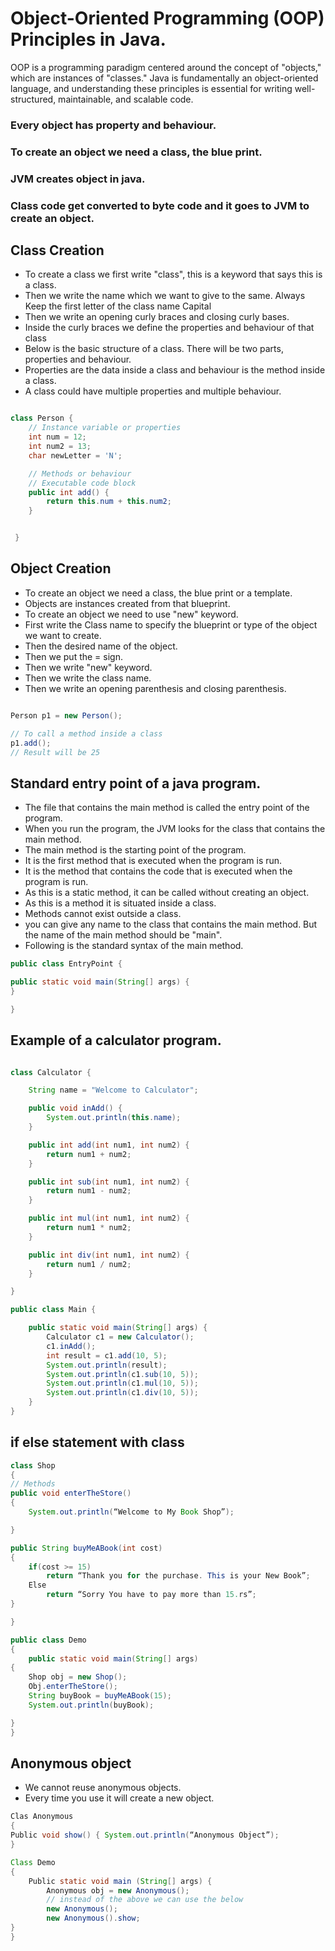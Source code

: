 # Object-Oriented Programming (OOP) Principles in Java.

OOP is a programming paradigm centered around the concept of "objects," which are instances of "classes." Java is fundamentally an object-oriented language, and understanding these principles is essential for writing well-structured, maintainable, and scalable code.

### Every object has property and behaviour.

### To create an object we need a class, the blue print.

### JVM creates object in java.

### Class code get converted to byte code and it goes to JVM to create an object.

## Class Creation

- To create a class we first write "class", this is a keyword that says this is a class.
- Then we write the name which we want to give to the same. Always Keep the first letter of the class name Capital
- Then we write an opening curly braces and closing curly bases.
- Inside the curly braces we define the properties and behaviour of that class
- Below is the basic structure of a class. There will be two parts, properties and behaviour.
- Properties are the data inside a class and behaviour is the method inside a class.
- A class could have multiple properties and multiple behaviour.

```JAVA

class Person {
    // Instance variable or properties
    int num = 12;
    int num2 = 13;
    char newLetter = 'N';

    // Methods or behaviour
    // Executable code block
    public int add() {
        return this.num + this.num2;
    }


 }

```

## Object Creation

- To create an object we need a class, the blue print or a template.
- Objects are instances created from that blueprint.
- To create an object we need to use "new" keyword.
- First write the Class name to specify the blueprint or type of the object we want to create.
- Then the desired name of the object.
- Then we put the = sign.
- Then we write "new" keyword.
- Then we write the class name.
- Then we write an opening parenthesis and closing parenthesis.

```JAVA

Person p1 = new Person();

// To call a method inside a class
p1.add();
// Result will be 25

```

## Standard entry point of a java program.

- The file that contains the main method is called the entry point of the program.
- When you run the program, the JVM looks for the class that contains the main method.
- The main method is the starting point of the program.
- It is the first method that is executed when the program is run.
- It is the method that contains the code that is executed when the program is run.
- As this is a static method, it can be called without creating an object.
- As this is a method it is situated inside a class.
- Methods cannot exist outside a class.
- you can give any name to the class that contains the main method. But the name of the main method should be "main".
- Following is the standard syntax of the main method.

```JAVA
public class EntryPoint {

public static void main(String[] args) {
}

}

```

## Example of a calculator program.

```JAVA

class Calculator {

    String name = "Welcome to Calculator";

    public void inAdd() {
        System.out.println(this.name);
    }

    public int add(int num1, int num2) {
        return num1 + num2;
    }

    public int sub(int num1, int num2) {
        return num1 - num2;
    }

    public int mul(int num1, int num2) {
        return num1 * num2;
    }

    public int div(int num1, int num2) {
        return num1 / num2;
    }

}

public class Main {

    public static void main(String[] args) {
        Calculator c1 = new Calculator();
        c1.inAdd();
        int result = c1.add(10, 5);
        System.out.println(result);
        System.out.println(c1.sub(10, 5));
        System.out.println(c1.mul(10, 5));
        System.out.println(c1.div(10, 5));
    }
}

```

## if else statement with class

```Java
class Shop
{
// Methods
public void enterTheStore()
{
	System.out.println(“Welcome to My Book Shop”);

}

public String buyMeABook(int cost)
{
	if(cost >= 15)
		return “Thank you for the purchase. This is your New Book”;
	Else
		return “Sorry You have to pay more than 15.rs”;
}

}

public class Demo
{
	public static void main(String[] args)
{
	Shop obj = new Shop();
	Obj.enterTheStore();
	String buyBook = buyMeABook(15);
	System.out.println(buyBook);

}
}

```

## Anonymous object

- We cannot reuse anonymous objects.
- Every time you use it will create a new object.

```Java
Clas Anonymous
{
Public void show() { System.out.println(“Anonymous Object”);
}

Class Demo
{
	Public static void main (String[] args) {
		Anonymous obj = new Anonymous();
		// instead of the above we can use the below
		new Anonymous();
		new Anonymous().show;
}
}
```
